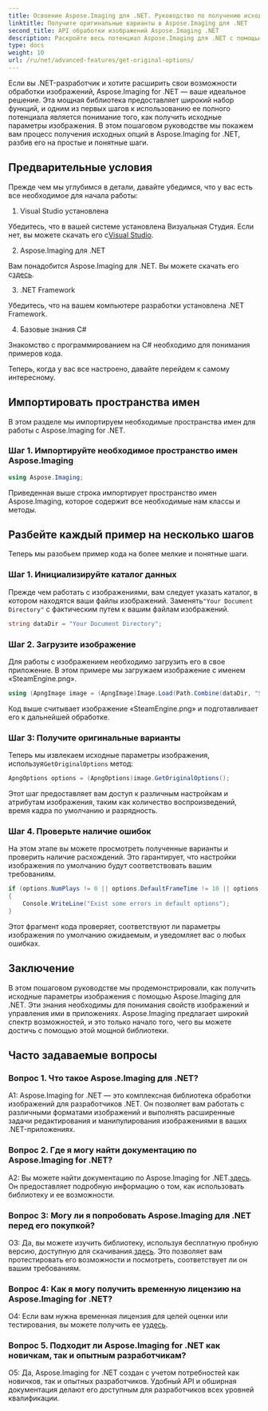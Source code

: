 ```yaml
---
title: Освоение Aspose.Imaging для .NET. Руководство по получению исходных вариантов изображения
linktitle: Получите оригинальные варианты в Aspose.Imaging для .NET
second_title: API обработки изображений Aspose.Imaging .NET
description: Раскройте весь потенциал Aspose.Imaging для .NET с помощью нашего пошагового руководства по получению оригинальных вариантов. Узнайте, как с легкостью работать с изображениями в приложениях .NET.
type: docs
weight: 10
url: /ru/net/advanced-features/get-original-options/
---
```

Если вы .NET-разработчик и хотите расширить свои возможности обработки изображений, Aspose.Imaging for .NET — ваше идеальное решение. Эта мощная библиотека предоставляет широкий набор функций, и одним из первых шагов к использованию ее полного потенциала является понимание того, как получить исходные параметры изображения. В этом пошаговом руководстве мы покажем вам процесс получения исходных опций в Aspose.Imaging for .NET, разбив его на простые и понятные шаги.

## Предварительные условия

Прежде чем мы углубимся в детали, давайте убедимся, что у вас есть все необходимое для начала работы:

1. Visual Studio установлена

 Убедитесь, что в вашей системе установлена Визуальная Студия. Если нет, вы можете скачать его с[Visual Studio](https://visualstudio.microsoft.com/).

2. Aspose.Imaging для .NET

 Вам понадобится Aspose.Imaging для .NET. Вы можете скачать его с[здесь](https://releases.aspose.com/imaging/net/).

3. .NET Framework

Убедитесь, что на вашем компьютере разработки установлена .NET Framework.

4. Базовые знания C#

Знакомство с программированием на C# необходимо для понимания примеров кода.

Теперь, когда у вас все настроено, давайте перейдем к самому интересному.

## Импортировать пространства имен

В этом разделе мы импортируем необходимые пространства имен для работы с Aspose.Imaging for .NET.

### Шаг 1. Импортируйте необходимое пространство имен Aspose.Imaging

```csharp
using Aspose.Imaging;
```

Приведенная выше строка импортирует пространство имен Aspose.Imaging, которое содержит все необходимые нам классы и методы.

## Разбейте каждый пример на несколько шагов

Теперь мы разобьем пример кода на более мелкие и понятные шаги.

### Шаг 1. Инициализируйте каталог данных

 Прежде чем работать с изображениями, вам следует указать каталог, в котором находятся ваши файлы изображений. Заменять`"Your Document Directory"` с фактическим путем к вашим файлам изображений.

```csharp
string dataDir = "Your Document Directory";
```

### Шаг 2. Загрузите изображение

Для работы с изображением необходимо загрузить его в свое приложение. В этом примере мы загружаем изображение с именем «SteamEngine.png».

```csharp
using (ApngImage image = (ApngImage)Image.Load(Path.Combine(dataDir, "SteamEngine.png")))
```

Код выше считывает изображение «SteamEngine.png» и подготавливает его к дальнейшей обработке.

### Шаг 3: Получите оригинальные варианты

 Теперь мы извлекаем исходные параметры изображения, используя`GetOriginalOptions` метод:

```csharp
ApngOptions options = (ApngOptions)image.GetOriginalOptions();
```

Этот шаг предоставляет вам доступ к различным настройкам и атрибутам изображения, таким как количество воспроизведений, время кадра по умолчанию и разрядность.

### Шаг 4. Проверьте наличие ошибок

На этом этапе вы можете просмотреть полученные варианты и проверить наличие расхождений. Это гарантирует, что настройки изображения по умолчанию будут соответствовать вашим требованиям.

```csharp
if (options.NumPlays != 0 || options.DefaultFrameTime != 10 || options.BitDepth != 8)
{
    Console.WriteLine("Exist some errors in default options");
}
```

Этот фрагмент кода проверяет, соответствуют ли параметры изображения по умолчанию ожидаемым, и уведомляет вас о любых ошибках.

## Заключение

В этом пошаговом руководстве мы продемонстрировали, как получить исходные параметры изображения с помощью Aspose.Imaging для .NET. Эти знания необходимы для понимания свойств изображений и управления ими в приложениях. Aspose.Imaging предлагает широкий спектр возможностей, и это только начало того, чего вы можете достичь с помощью этой мощной библиотеки.

## Часто задаваемые вопросы

### Вопрос 1. Что такое Aspose.Imaging для .NET?

A1: Aspose.Imaging for .NET — это комплексная библиотека обработки изображений для разработчиков .NET. Он позволяет вам работать с различными форматами изображений и выполнять расширенные задачи редактирования и манипулирования изображениями в ваших .NET-приложениях.

### Вопрос 2. Где я могу найти документацию по Aspose.Imaging for .NET?

 A2: Вы можете найти документацию по Aspose.Imaging for .NET.[здесь](https://reference.aspose.com/imaging/net/). Он предоставляет подробную информацию о том, как использовать библиотеку и ее возможности.

### Вопрос 3: Могу ли я попробовать Aspose.Imaging для .NET перед его покупкой?

 О3: Да, вы можете изучить библиотеку, используя бесплатную пробную версию, доступную для скачивания.[здесь](https://releases.aspose.com/). Это позволяет вам протестировать его возможности и посмотреть, соответствует ли он вашим требованиям.

### Вопрос 4: Как я могу получить временную лицензию на Aspose.Imaging for .NET?

 О4: Если вам нужна временная лицензия для целей оценки или тестирования, вы можете получить ее у[здесь](https://purchase.aspose.com/temporary-license/).

### Вопрос 5. Подходит ли Aspose.Imaging for .NET как новичкам, так и опытным разработчикам?

О5: Да, Aspose.Imaging for .NET создан с учетом потребностей как новичков, так и опытных разработчиков. Удобный API и обширная документация делают его доступным для разработчиков всех уровней квалификации.